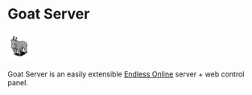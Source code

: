 # Goat Server

![goat](https://github.com/sorokya/goat/blob/master/web/public/goat.png?raw=true)

Goat Server is an easily extensible [Endless Online](https://game.eoserv.net) server + web control panel.

